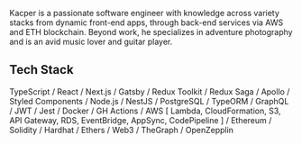 
Kacper is a passionate software engineer with knowledge across variety stacks from dynamic front-end apps, through back-end services via AWS and ETH blockchain. Beyond work, he specializes in adventure photography and is an avid music lover and guitar player.

## Tech Stack

TypeScript / React / Next.js / Gatsby / Redux Toolkit / Redux Saga / Apollo / Styled Components / Node.js / NestJS / PostgreSQL / TypeORM / GraphQL / JWT / Jest / Docker / GH Actions / AWS [ Lambda, CloudFormation, S3, API Gateway, RDS, EventBridge, AppSync, CodePipeline ] / Ethereum / Solidity / Hardhat / Ethers / Web3 / TheGraph / OpenZepplin
